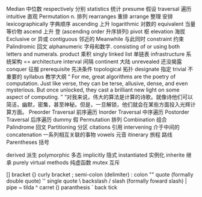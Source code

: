 Median 中位数
respectively 分别
statistics 统计
presume 假设
traversal 遍历
intuitive 直观
Permutation n. 排列
rearranges 重排
arrange 整理 安排
lexicographically 字典顺序
ascending 上升
logarithmic 对数的
equivalent 当量 等价物
ascend 上升 登 (ascending order 升序排列)
pivot 枢
elevation 海拔
Exclusive or 异或
contiguous 邻近的
Meanwhile 与此同时
constraint 约束
Palindromic 回文
alphanumeric 字母和数字.  consisting of or using both letters and numerals.
product 乘积
singly linked list 单链表
infrastructure 系统架构 == architecture
interval 间隔
continent 大陆
unrevealed 还没揭露
conquer 征服
prerequisite 先决条件
topological 拓扑
designate 指定
trivial 不重要的
syllabus 教学大纲
“ For me, great algorithms are the poetry of computation. Just like verse, they can be terse, allusive, dense, and even mysterious. But once unlocked, they cast a brilliant new light on some aspect of computing. ”
	 “对我来说，伟大的算法是计算的诗歌。就像诗他们可以简洁，幽默，密集，甚至神秘。但是，一旦解锁，他们就会在某些方面投入光辉计算方面。
Preorder Traversal 前序遍历
Inorder Traversal 中序遍历
Postorder Traversal 后序遍历
dummy 假
Permutation 排列
Combination 组合
Palindrome 回文
Partitioning 分区
citations 引用
intervening 介于中间的
concatenation 一系列相互关联的事物
vowels 元音
itinerary 旅程 路线
Parentheses 括号


derived 派生
polymorphic 多态
implicitly 隐式
instantiated 实例化
inherite 继承
purely virtual methods 纯虚函数
mutex 互斥




[] bracket
{} curly bracket
;  semi-colon (delimiter)
:  colon
"" quote (formally double quote)
'' single quote
\  backslash
/  slash (formally foward slash)
| pipe
~ tilda
^ carret
() paranthesis
` back tick


















